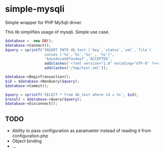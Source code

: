 simple-mysqli
=============

Simple wrapper for PHP MySqli driver


This lib simplifies usage of mysqli. Simple use case.
```php
$database =  new DB();
$database->Connect();
$query = sprintf("INSERT INTO db_test (`key`,`status`,`xml`,`file`)
                  values ('%s','%s','%s' , '%s')",
                  'keysdssaddfasdasf','ACCEPTED',
                  addslashes('<?xml version="1.0" encoding="UTF-8" ?><root></root>'),
                  addslashes('/tmp/test.xml'));

$database->BeginTransaction();
$id = $database->NonQuery($query);
$database->Commit();

$query = sprintf('SELECT * from db_test where id = %s', $id);
$result = $database->Query($query);
$database->Disconnect();
```

TODO
----
* Ability to pass configuration as paramaeter instead of reading it from configuration.php
* Object binding
* ... 

